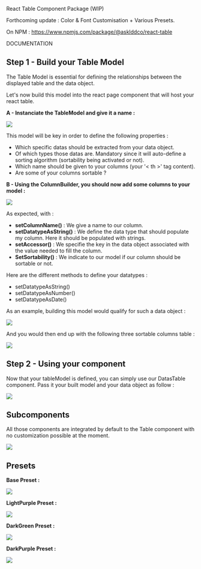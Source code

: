 React Table Component Package (WIP)

Forthcoming update : Color & Font Customisation + Various Presets.

On NPM : https://www.npmjs.com/package/@asklddco/react-table

DOCUMENTATION

## Step 1 - Build your Table Model

The Table Model is essential for defining the relationships between the displayed table and the data object.

Let's now build this model into the react page component that will host your react table.

**A - Instanciate the TableModel and give it a name :**

<img src="/public/1-createmodel-2.png"/>

This model will be key in order to define the following properties :

- Which specific datas should be extracted from your data object.
- Of which types those datas are. Mandatory since it will auto-define a sorting algorithm (sortability being activated or not).
- Which name should be given to your columns (your '< th >' tag content).
- Are some of your columns sortable ?

**B - Using the ColumnBuilder, you should now add some columns to your model :**

<img src="/public/2-addcolumns-4.png"/>

As expected, with :

- <b>setColumnName()</b> : We give a name to our column.
- <b>setDatatypeAsString()</b> : We define the data type that should populate my column. Here it should be populated with strings.
- <b>setAccessor()</b> : We specifie the key in the data object associated with the value needed to fill the column.
- <b>SetSortability()</b> : We indicate to our model if our column should be sortable or not.

Here are the different methods to define your datatypes :

- setDatatypeAsString()
- setDatatypeAsNumber()
- setDatatypeAsDate()

As an example, building this model would qualify for such a data object :

<img src="/public/3-userdatas-3.png"/>

And you would then end up with the following three sortable columns table :

<img src="/public/5-tableexample.png"/>

## Step 2 - Using your component

Now that your tableModel is defined, you can simply use our DatasTable component. Pass it your built model and your data object as follow :

<img src="/public/4-component-2.png"/>

## Subcomponents

All those components are integrated by default to the Table component with no customization possible at the moment.

<img src="/public/6-subcomponents.png">

## Presets

**Base Preset : <DatasTable tableModel={tableModel} tableDatas={tableDatas} preset={basePreset}/>**

<img src="/public/basepreset.jpg">

**LightPurple Preset : <DatasTable tableModel={tableModel} tableDatas={tableDatas} preset={lightPurplePreset}/>**

<img src="/public/lightpurplepreset.jpg">

**DarkGreen Preset : <DatasTable tableModel={tableModel} tableDatas={tableDatas} preset={darkGreenPreset}/>**

<img src="/public/darkgreenpreset.jpg">

**DarkPurple Preset : <DatasTable tableModel={tableModel} tableDatas={tableDatas} preset={darkPurplePreset}/>**

<img src="/public/darkpurplepreset.jpg">
